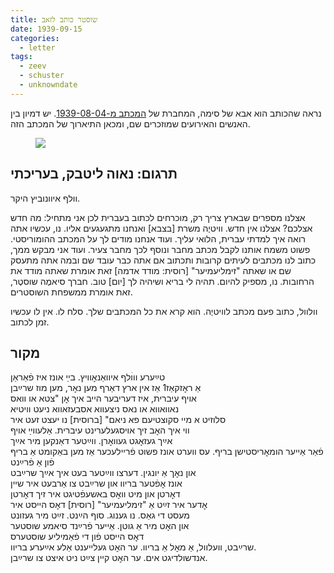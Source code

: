 ```yaml
---
title: שוסטר כותב לזאב
date: 1939-09-15
categories:
  - letter
tags:
  - zeev
  - schuster
  - unknowndate
---
```


נראה שהכותב הוא אבא של סימה, המחברת של [המכתב מ-1939-08-04](/pupko-papers/letter/1939/08/04/simke-papers/).
יש דמיון בין האנשים והאירועים שמוזכרים שם, ומכאן התיארוך של המכתב הזה.


<figure class="half">
    <a  href="/pupko-papers/assets/images/1955-05-05-unknown-to-wulf.jpg">
    <img src="/pupko-papers/assets/images/1955-05-05-unknown-to-wulf.jpg"></a>
</figure>

## תרגום: נאוה ליטבק, בעריכתי

וולף איוונוביץ היקר.

אצלנו מספרים שבארץ צריך רק, מוכרחים לכתוב בעברית לכן אני מתחיל: מה חדש אצלכם? אצלנו
אין חדש. וויטיֶה משרת [בצבא] ואנחנו מתגעגעים אליו.
נו, עכשיו אתה רואה איך למדתי עברית, הלואי עליך.
ועוד אנחנו מודים לך על המכתב ההומוריסטי. פשוט משמח אותנו לקבל מכתב מחבר ונוסף לכך
מחבר צעיר. ועוד אני מבקש ממך, כתוב לנו מכתבים לעיתים קרובות ותכתוב אם אתה כבר עובד
שם ובמה אתה מתעסק שם או  שאתה "זימליעמיער" [רוסית: מודד אדמה] זאת אומרת שאתה מודד את הרחובות.
נו, מספיק להיום. תהיה לי בריא ושיהיה לך [יום] טוב. חברך סיאמֶה שוסטֶר, זאת אומרת
ממשפחת השוסטרים.

וולוול, כתוב פעם מכתב לוויטיֶה. הוא קרא את כל המכתבים שלך. סלח לו. אין לו עכשיו זמן לכתוב.

## מקור

טײַערע וווׄלף איוואַנאׇוויץ. בײַ אונז איז פֿאַראַן   
אַ ראׇזקאַז1 אַז אין ארץ דאַרף מען נאׇר, מען מוז שרײַבן  
אויף עיברית, איז דעריבער הייב איך אׇן "צטא או וואס  
נאוואווא או נאס ניצעווא אסבעזאווא ניעט וויטיא  
סלוזיט א מיי סקוצטיעם פא ניאם" [ברוסית] נו יעצט זעט איר  
ווי איך האׇב זיך אויסגעלערינט עיברית. אַלעווײַ אויף  
אײַך געזאׇגט געוואׇרן. ווײַטער דאַנקען מיר אײַך  
פֿאַר אַייער הומאׇריסטישן בריף. עס ווערט אונז פשוט
פֿריילעכער אַז מען באַקומט אַ בריף פֿון אַ פֿרײַנט  
און נאׇך אַ יונגין. דערצו ווײַטער בעט איך אײַך שרײַבט  
אונז אׇפֿטער בריוו און שרײַבט צו אַרבעט איר שיין  
דאׇרטן און מיט וואׇס באשעפֿטיגט איר זיך דאׇרטן  
אׇדער איר זײַט אַ "זימליעמיער" [רוסית] דאׇס הייסט איר   
מעסט די גאַס. נו גענוג. סוף הײַנט. זײַט מיר געזונט  
און האׇט מיר אַ גוטן. אַייער פֿרײַנד סיאמע שוסטער  
דאׇס הייסט פֿון די פֿאַמיליע שוסטערס  
שרײַבט, וועלוול,  אַ מאׇל אַ בריוו. ער האׇט געלייענט אַלע אײַערע בריוו.  
אנדשולדיגט אים. ער האׇט קיין צײַט ניט איצט צו שרײַבן.  

